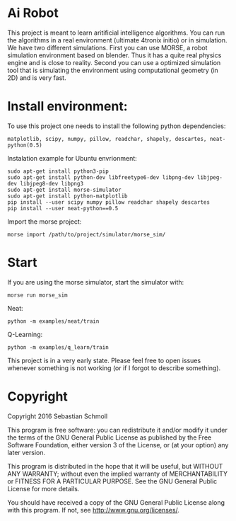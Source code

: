 # Ai Robot
This project is meant to learn aritificial intelligence algorithms. You can run the algorithms in a real environment (ultimate 4tronix initio) or in simulation. We have two different simulations. First you can use MORSE, a robot simulation environment based on blender. Thus it has a quite real physics engine and is close to reality. Second you can use a optimized simulation tool that is simulating the environment using computational geometry (in 2D) and is very fast.

# Install environment:

To use this project one needs to install the following python dependencies:
```
matplotlib, scipy, numpy, pillow, readchar, shapely, descartes, neat-python(0.5)
```

Instalation example for Ubuntu envrionment:
```
sudo apt-get install python3-pip
sudo apt-get install python-dev libfreetype6-dev libpng-dev libjpeg-dev libjpeg8-dev libpng3
sudo apt-get install morse-simulator
sudo apt-get install python-matplotlib
pip install --user scipy numpy pillow readchar shapely descartes
pip install --user neat-python==0.5
```

Import the morse project:
```
morse import /path/to/project/simulator/morse_sim/
```


# Start

If you are using the morse simulator, start the simulator with:
```
morse run morse_sim
```

Neat:
```
python -m examples/neat/train
```

Q-Learning:
```
python -m examples/q_learn/train
```

This project is in a very early state. Please feel free to open issues whenever something is not working (or if I forgot to describe something).


# Copyright
Copyright 2016 Sebastian Schmoll

This program is free software: you can redistribute it and/or modify
it under the terms of the GNU General Public License as published by
the Free Software Foundation, either version 3 of the License, or
(at your option) any later version.

This program is distributed in the hope that it will be useful,
but WITHOUT ANY WARRANTY; without even the implied warranty of
MERCHANTABILITY or FITNESS FOR A PARTICULAR PURPOSE.  See the
GNU General Public License for more details.

You should have received a copy of the GNU General Public License
along with this program.  If not, see <http://www.gnu.org/licenses/>.
